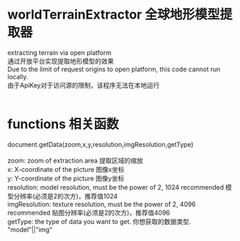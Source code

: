# worldTerrainExtractor 全球地形模型提取器
extracting terrain via open platform<br>
通过开放平台实现提取地形模型的效果<br>
Due to the limit of request origins to open platform, this code cannot run locally.<br>
由于ApiKey对于访问源的限制，该程序无法在本地运行<br>
<br>
# functions 相关函数
document.getData(zoom,x,y,resolution,imgResolution,getType)<br><br>
zoom: zoom of extraction area 提取区域的缩放<br>
x: X-coordinate of the picture 图像x坐标<br>
y: Y-coordinate of the picture 图像y坐标<br>
resolution: model resolution, must be the power of 2, 1024 recommended 模型分辨率(必须是2的次方)，推荐值1024<br>
imgResolution: texture resolution, must be the power of 2, 4096 recommended 贴图分辨率(必须是2的次方)，推荐值4096<br>
getType: the type of data you want to get. 你想获取的数据类型. "model"||"img" 
